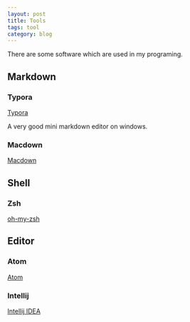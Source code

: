 ```yaml
---
layout: post
title: Tools
tags: tool
category: blog
---
```


There are some software which are used in my programing.<!--more-->
## Markdown

### Typora

[Typora](https://www.typora.io/)

A very good mini markdown editor on windows.

### Macdown

[Macdown](https://macdown.uranusjr.com/)

## Shell

### Zsh 

[oh-my-zsh](https://github.com/robbyrussell/oh-my-zsh)

## Editor

### Atom

[Atom](https://atom.io/)

### Intellij

[Intellij IDEA](https://www.jetbrains.com/idea/)


